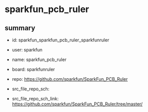# sparkfun_pcb_ruler
 
## summary 
* id: sparkfun_sparkfun_pcb_ruler_sparkfunruler
* user: sparkfun
* name: sparkfun_pcb_ruler
* board: sparkfunruler
* repo: https://github.com/sparkfun/SparkFun_PCB_Ruler



* src_file_repo_sch: 
* src_file_repo_sch_link: https://github.com/sparkfun/SparkFun_PCB_Ruler/tree/master/






